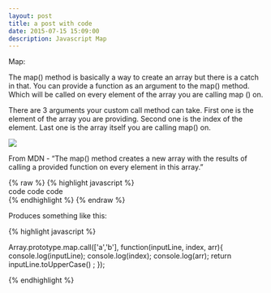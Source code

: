 ```yaml
---
layout: post
title: a post with code
date: 2015-07-15 15:09:00
description: Javascript Map
---
```

Map:

The map() method is basically  a way to create an array but there is a catch in that. You can provide a function as an argument to the map() method. Which will be called on every element of the array you are calling map () on.

There are 3 arguments your custom call method can take. First one is the element of the array you are providing. Second one is the index of the element. Last one is the array itself you are calling map() on.

<div class="img_row">
	<img class="col three" src={{ site.baseurl }}/img/9.jpg>
</div>

From MDN - 
“The map() method creates a new array with the results of calling a provided function on every element in this array.”

{% raw  %}
{% highlight javascript %}  <br/> code code code <br/> {% endhighlight %}
{% endraw %}

Produces something like this: 

{% highlight javascript %}

Array.prototype.map.call(['a','b'], function(inputLine, index, arr){
    console.log(inputLine);
    console.log(index);
    console.log(arr);
    return inputLine.toUpperCase() ;
});


{% endhighlight %}
